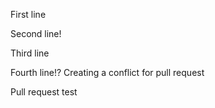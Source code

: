 First line

Second line!

Third line

Fourth line!? Creating a conflict for pull request

Pull request test